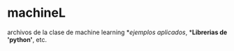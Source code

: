 # machineL
archivos de la clase de machine learning
*_ejemplos aplicados_, 
***Librerias de 'python'**, etc.
